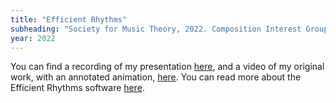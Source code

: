 ```yaml
---
title: "Efficient Rhythms"
subheading: "Society for Music Theory, 2022. Composition Interest Group."
year: 2022
---
```


You can find a recording of my presentation [here](https://youtu.be/bsvH8VNTpB8), and a video of my original work, with an annotated animation, [here](jKJ1yrqi0RE](https://youtu.be/jKJ1yrqi0RE)). You can read more about the Efficient Rhythms software [here](https://malcolmsailor.com/efficient_rhythms/).
